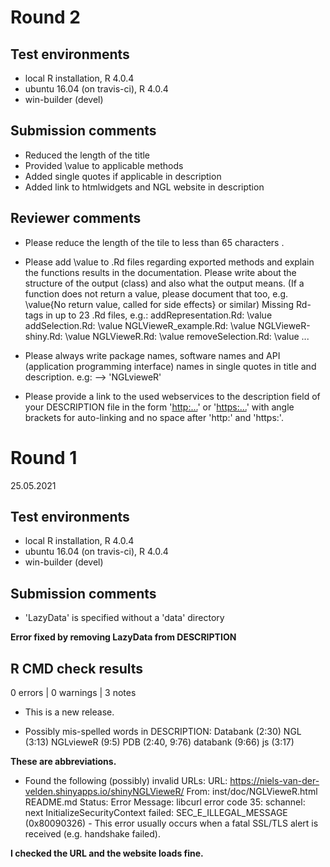 # Round 2
## Test environments
-   local R installation, R 4.0.4
-   ubuntu 16.04 (on travis-ci), R 4.0.4
-   win-builder (devel)

## Submission comments

-   Reduced the length of the title
-   Provided \\value to applicable methods
-   Added single quotes if applicable in description
-   Added link to htmlwidgets and NGL website in description

## Reviewer comments

-   Please reduce the length of the tile to less than 65 characters
                             .
-   Please add \\value to .Rd files regarding exported methods and explain
the functions results in the documentation. Please write about the
structure of the output (class) and also what the output means. (If a
function does not return a value, please document that too, e.g.
\\value{No return value, called for side effects} or similar)
Missing Rd-tags in up to 23 .Rd files, e.g.:
      addRepresentation.Rd: \\value
      addSelection.Rd: \\value
      NGLVieweR_example.Rd: \\value
      NGLVieweR-shiny.Rd: \\value
      NGLVieweR.Rd: \\value
      removeSelection.Rd: \\value
      ...

-   Please always write package names, software names and API (application
programming interface) names in single quotes in title and description.
e.g: --> 'NGLvieweR'

-   Please provide a link to the used webservices to the description field
of your DESCRIPTION file in the form
'<http:...>' or '<https:...>'
with angle brackets for auto-linking and no space after 'http:' and
'https:'.

# Round 1
25.05.2021

## Test environments

-   local R installation, R 4.0.4
-   ubuntu 16.04 (on travis-ci), R 4.0.4
-   win-builder (devel)

## Submission comments

-   'LazyData' is specified without a 'data' directory

**Error fixed by removing LazyData from DESCRIPTION**

## R CMD check results

0 errors \| 0 warnings \| 3 notes

-   This is a new release.

-   Possibly mis-spelled words in DESCRIPTION: Databank (2:30) NGL
    (3:13) NGLvieweR (9:5) PDB (2:40, 9:76) databank (9:66) js (3:17)

**These are abbreviations.**

-   Found the following (possibly) invalid URLs: URL:
    <https://niels-van-der-velden.shinyapps.io/shinyNGLVieweR/> From:
    inst/doc/NGLVieweR.html README.md Status: Error Message: libcurl
    error code 35: schannel: next InitializeSecurityContext failed:
    SEC_E\_ILLEGAL_MESSAGE (0x80090326) - This error usually occurs when
    a fatal SSL/TLS alert is received (e.g. handshake failed).

**I checked the URL and the website loads fine.**
